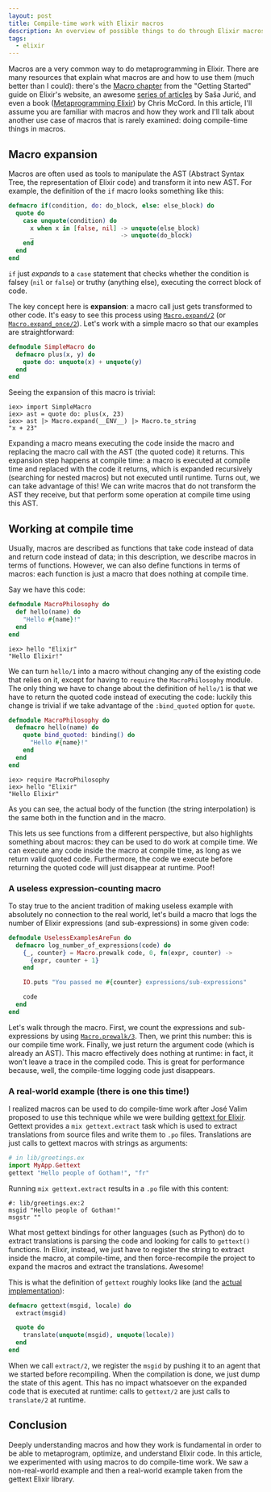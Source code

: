 ```yaml
---
layout: post
title: Compile-time work with Elixir macros
description: An overview of possible things to do through Elixir macros at compile time.
tags:
  - elixir
---
```


Macros are a very common way to do metaprogramming in Elixir. There are many
resources that explain what macros are and how to use them (much better than I
could): there's the [Macro chapter][macro-chapter-elixir-website] from the
"Getting Started" guide on Elixir's website, an awesome
[series of articles][understanding-macros-sasa-juric] by Saša Jurić, and even a
book ([Metaprogramming Elixir][metaprogramming-elixir]) by Chris McCord. In this
article, I'll assume you are familiar with macros and how they work and I'll
talk about another use case of macros that is rarely examined: doing
compile-time things in macros.

## Macro expansion

Macros are often used as tools to manipulate the AST (Abstract Syntax Tree,
the representation of Elixir code) and transform it into new AST. For example, the
definition of the `if` macro looks something like this:

```elixir
defmacro if(condition, do: do_block, else: else_block) do
  quote do
    case unquote(condition) do
      x when x in [false, nil] -> unquote(else_block)
      _                        -> unquote(do_block)
    end
  end
end
```

`if` just *expands* to a `case` statement that checks whether the condition is
falsey (`nil` or `false`) or truthy (anything else), executing the correct block
of code.

The key concept here is **expansion**: a macro call just gets transformed to
other code. It's easy to see this process using
[`Macro.expand/2`][docs-macro-expand-2] (or
[`Macro.expand_once/2`][docs-macro-expand_once-2]). Let's work with a simple
macro so that our examples are straightforward:

```elixir
defmodule SimpleMacro do
  defmacro plus(x, y) do
    quote do: unquote(x) + unquote(y)
  end
end
```

Seeing the expansion of this macro is trivial:

```
iex> import SimpleMacro
iex> ast = quote do: plus(x, 23)
iex> ast |> Macro.expand(__ENV__) |> Macro.to_string
"x + 23"
```

Expanding a macro means executing the code inside the macro and replacing the
macro call with the AST (the quoted code) it returns. This expansion step
happens at compile time: a macro is executed at compile time and replaced with
the code it returns, which is expanded recursively (searching for nested macros)
but not executed until runtime. Turns out, we can take advantage of this! We can
write macros that do not transform the AST they receive, but that perform some
operation at compile time using this AST.

## Working at compile time

Usually, macros are described as functions that take code instead of data and
return code instead of data; in this description, we describe macros in terms of
functions. However, we can also define functions in terms of macros: each
function is just a macro that does nothing at compile time.

Say we have this code:

```elixir
defmodule MacroPhilosophy do
  def hello(name) do
    "Hello #{name}!"
  end
end
```

```
iex> hello "Elixir"
"Hello Elixir!"
```

We can turn `hello/1` into a macro without changing any of the existing code
that relies on it, except for having to `require` the `MacroPhilosophy`
module. The only thing we have to change about the definition of `hello/1` is
that we have to return the quoted code instead of executing the code: luckily
this change is trivial if we take advantage of the `:bind_quoted` option for
`quote`.

```elixir
defmodule MacroPhilosophy do
  defmacro hello(name) do
    quote bind_quoted: binding() do
      "Hello #{name}!"
    end
  end
end
```

```
iex> require MacroPhilosophy
iex> hello "Elixir"
"Hello Elixir"
```

As you can see, the actual body of the function (the string interpolation) is
the same both in the function and in the macro.

This lets us see functions from a different perspective, but also highlights
something about macros: they can be used to do work at compile time. We can
execute any code inside the macro at compile time, as long as we return valid
quoted code. Furthermore, the code we execute before returning the quoted code
will just disappear at runtime. Poof!

### A useless expression-counting macro

To stay true to the ancient tradition of making useless example with absolutely
no connection to the real world, let's build a macro that logs the number of
Elixir expressions (and sub-expressions) in some given code:

```elixir
defmodule UselessExamplesAreFun do
  defmacro log_number_of_expressions(code) do
    {_, counter} = Macro.prewalk code, 0, fn(expr, counter) ->
      {expr, counter + 1}
    end

    IO.puts "You passed me #{counter} expressions/sub-expressions"

    code
  end
end
```

Let's walk through the macro. First, we count the expressions and
sub-expressions by using [`Macro.prewalk/3`][docs-macro-prewalk-3]. Then, we
print this number: this is our compile time work. Finally, we just return the
argument code (which is already an AST). This macro effectively does nothing at
runtime: in fact, it won't leave a trace in the compiled code. This is great for
performance because, well, the compile-time logging code just disappears.

### A real-world example (there is one this time!)

I realized macros can be used to do compile-time work after José Valim proposed
to use this technique while we were building
[gettext for Elixir][gettext-for-elixir]. Gettext provides a `mix
gettext.extract` task which is used to extract translations from source files
and write them to `.po` files. Translations are just calls to gettext macros
with strings as arguments:

```elixir
# in lib/greetings.ex
import MyApp.Gettext
gettext "Hello people of Gotham!", "fr"
```

Running `mix gettext.extract` results in a `.po` file with this content:

```po
#: lib/greetings.ex:2
msgid "Hello people of Gotham!"
msgstr ""
```

What most gettext bindings for other languages (such as Python) do to extract
translations is parsing the code and looking for calls to `gettext()`
functions. In Elixir, instead, we just have to register the string to extract
inside the macro, at compile-time, and then force-recompile the project to
expand the macros and extract the translations. Awesome!

This is what the definition of `gettext` roughly looks like
(and the [actual implementation][gettext-macro-implementation]):

```elixir
defmacro gettext(msgid, locale) do
  extract(msgid)

  quote do
    translate(unquote(msgid), unquote(locale))
  end
end
```

When we call `extract/2`, we register the `msgid` by pushing it to an agent that
we started before recompiling. When the compilation is done, we just dump the
state of this agent. This has no impact whatsoever on the expanded code that is
executed at runtime: calls to `gettext/2` are just calls to `translate/2` at
runtime.

## Conclusion

Deeply understanding macros and how they work is fundamental in order to be able
to metaprogram, optimize, and understand Elixir code. In this article, we
experimented with using macros to do compile-time work. We saw a non-real-world
example and then a real-world example taken from the gettext Elixir library.


[understanding-macros-sasa-juric]: https://www.theerlangelist.com/article/macros_1 "Understanding Elixir Macros by Saša Jurić"
[metaprogramming-elixir]: https://pragprog.com/book/cmelixir/metaprogramming-elixir "Metaprogramming Elixir"
[macro-chapter-elixir-website]: https://elixir-lang.org/getting-started/meta/macros.html "Chapter on macros from Elixir's \"Getting Started\" guide"
[docs-macro-expand-2]: https://hexdocs.pm/elixir/Macro.html#expand/2 "Docs for Macro.expand/2"
[docs-macro-expand_once-2]: https://hexdocs.pm/elixir/Macro.html#expand_once/2 "Docs for Macro.expand_once/2"
[docs-macro-prewalk-3]: https://hexdocs.pm/elixir/Macro.html#prewalk/3 "Docs for Macro.prewalk/3"

[gettext-for-elixir]: https://github.com/elixir-lang/gettext "gettext for Elixir"

[gettext-macro-implementation]: https://github.com/elixir-lang/gettext/blob/v0.6.1/lib/gettext/compiler.ex#L40-L60 "Implementation of a gettext macro"
